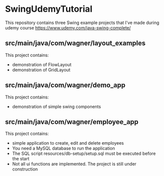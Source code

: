 # SwingUdemyTutorial

This repository contains three Swing example projects that I've made during udemy course https://www.udemy.com/java-swing-complete/

## src/main/java/com/wagner/layout_examples
This project contains:
- demonstration of FlowLayout
- demonstration of GridLayout

## src/main/java/com/wagner/demo_app	
This project contains:
- demonstration of simple swing components

## src/main/java/com/wagner/employee_app
This project contains:
- simple application to create, edit and delete employees
- You need a MySQL database to run the application
- The SQL script resources/db-setup/setup.sql must be executed before the start
- Not all ui functions are implemented. The project is still under construction
